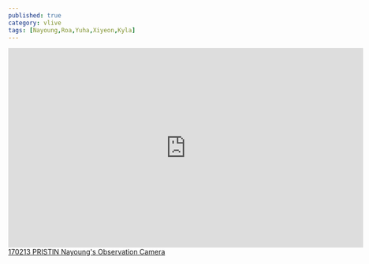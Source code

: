 ```yaml
---
published: true
category: vlive
tags: [Nayoung,Roa,Yuha,Xiyeon,Kyla]
---
```

<iframe src="http://www.vlive.tv/embed/16891" frameborder="no" scrolling="no" marginwidth="0" marginheight="0" WIDTH="720" HEIGHT="405" allowfullscreen></iframe><br /><a href="" target="_blank">170213 PRISTIN Nayoung's Observation Camera</a>